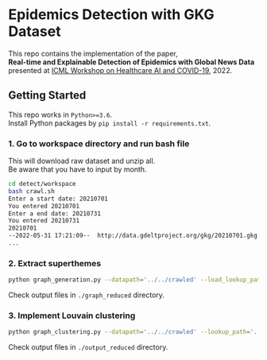 # Epidemics Detection with GKG Dataset
This repo contains the implementation of the paper,    
**Real-time and Explainable Detection of Epidemics with Global News Data**    
presented at [ICML Workshop on Healthcare AI and COVID-19](https://healthcare-ai-covid19.github.io/), 2022.

## Getting Started

This repo works in `Python>=3.6`.    
Install Python packages by `pip install -r requirements.txt`.

### 1. Go to workspace directory and run bash file
This will download raw dataset and unzip all.    
Be aware that you have to input by month.
```sh
cd detect/workspace
bash crawl.sh
Enter a start date: 20210701
You entered 20210701
Enter a end date: 20210731
You entered 20210731
20210701
--2022-05-31 17:21:09--  http://data.gdeltproject.org/gkg/20210701.gkg.csv.zip
...
```

### 2. Extract superthemes
```sh
python graph_generation.py --datapath='../../crawled' --load_lookup_path='../LOOKUP-GKGTHEMES.txt' --save_lookup_path='../NEW-LOOKUP-GKGTHEMES.txt' --save_graph_path='./graph_reduced'
```
Check output files in `./graph_reduced` directory.

### 3. Implement Louvain clustering
```sh
python graph_clustering.py --datapath='../../crawled' --lookup_path='../NEW-LOOKUP-GKGTHEMES.txt' --graph_path='./graph_reduced'
```
Check output files in `./output_reduced` directory.
